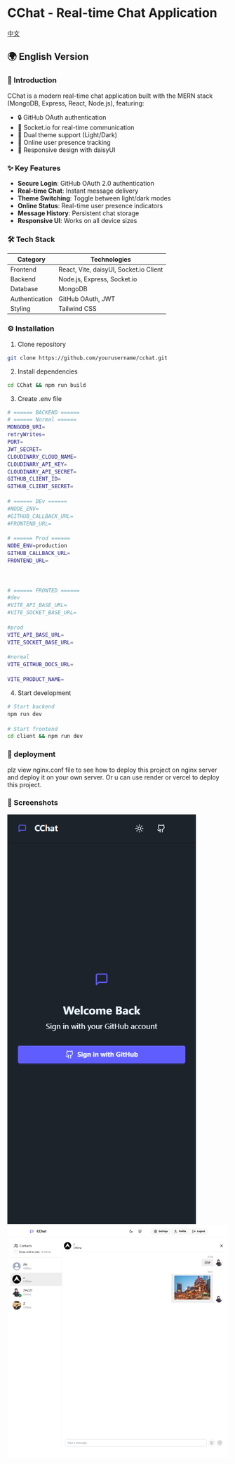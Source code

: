 # CChat - Real-time Chat Application

[中文](/readme_CN.md)

<a name="English"></a>

## 🌍 English Version

### 🚀 Introduction

CChat is a modern real-time chat application built with the MERN stack (MongoDB, Express, React, Node.js), featuring:
- 🔒 GitHub OAuth authentication
- 💬 Socket.io for real-time communication
- 🎨 Dual theme support (Light/Dark)
- 👥 Online user presence tracking
- 📱 Responsive design with daisyUI

### ✨ Key Features

- **Secure Login**: GitHub OAuth 2.0 authentication
- **Real-time Chat**: Instant message delivery
- **Theme Switching**: Toggle between light/dark modes
- **Online Status**: Real-time user presence indicators
- **Message History**: Persistent chat storage
- **Responsive UI**: Works on all device sizes

### 🛠 Tech Stack

| Category       | Technologies                  |
|----------------|-------------------------------|
| Frontend       | React, Vite, daisyUI, Socket.io Client |
| Backend        | Node.js, Express, Socket.io   |
| Database       | MongoDB                       |
| Authentication | GitHub OAuth, JWT             |
| Styling        | Tailwind CSS                  |

### ⚙️ Installation

1. Clone repository

```bash
git clone https://github.com/yourusername/cchat.git
```

2. Install dependencies

```bash
cd CChat && npm run build 
```

3. Create .env file
```bash
# ====== BACKEND ======
# ====== Normal ======
MONGODB_URI=
retryWrites=
PORT=
JWT_SECRET=
CLOUDINARY_CLOUD_NAME=
CLOUDINARY_API_KEY=
CLOUDINARY_API_SECRET=
GITHUB_CLIENT_ID=
GITHUB_CLIENT_SECRET=

# ====== DEv ====== 
#NODE_ENV=
#GITHUB_CALLBACK_URL=
#FRONTEND_URL=

# ====== Prod ====== 
NODE_ENV=production
GITHUB_CALLBACK_URL=
FRONTEND_URL=



# ====== FRONTED ======
#dev
#VITE_API_BASE_URL=
#VITE_SOCKET_BASE_URL=

#prod
VITE_API_BASE_URL=
VITE_SOCKET_BASE_URL=

#normal
VITE_GITHUB_DOCS_URL=

VITE_PRODUCT_NAME=
```

4. Start development

```bash
# Start backend
npm run dev

# Start frontend
cd client && npm run dev
```

### 🚀 deployment

plz view nginx.conf file to see how to deploy this project on nginx server and deploy it on your own server. Or u can use render or vercel to deploy this project.

### 📸 Screenshots

![Chat Interface](assets/showcase1.png)
![Chat Interface](assets/showcase2.png)